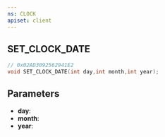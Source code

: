 ```yaml
---
ns: CLOCK
apiset: client
---
```

## SET_CLOCK_DATE

```c
// 0x02AD3092562941E2
void SET_CLOCK_DATE(int day,int month,int year);
```


## Parameters
* **day**:
* **month**:
* **year**: